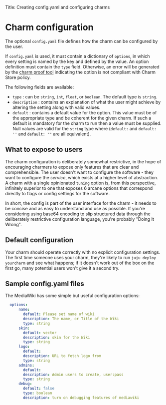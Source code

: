 Title: Creating config.yaml and configuring charms  

# Charm configuration

The optional `config.yaml` file defines how the charm can be configured by the
user.

If `config.yaml` is used, it must contain a dictionary of `options`, in which
every setting is named by the key and defined by the value. An option
definition must contain the `type` field. Otherwise, an error will be generated
by the [charm proof tool](tools-charm-tools.html#proof) indicating the option
is not compliant with Charm Store policy.

The following fields are available:

 - `type` : can be `string`, `int`, `float`, or `boolean`. The default type is
  `string`.
 - `description` : contains an explanation of what the user might achieve by
  altering the setting along with valid values.
 - `default` : contains a default value for the option. This value must be of
  the appropriate type and be coherent for the given charm. If such a default
  is mandatory for the charm to run then a value must be supplied. Null
  values are valid for the `string` type where (`default:` and `default: ''`
  and `default: ""` are all equivalent). 

## What to expose to users

The charm configuration is deliberately somewhat restrictive, in the hope of
encouraging charmers to expose only features that are clear and comprehensible.
The user doesn't want to configure the software - they want to configure the
_service_, which exists at a higher level of abstraction. A charm with a single
opinionated `tuning` option is, from this perspective, infinitely superior to
one that exposes 6 arcane options that correspond directly to flags or config
settings for the software.

In short, the config is part of the user interface for the charm - it needs to
be concise and as easy to understand and use as possible. If you're considering
using base64 encoding to slip structured data through the deliberately
restrictive configuration language, you're probably "Doing It Wrong".

## Default configuration

Your charm should operate correctly with no explicit configuration settings. The
first time someone uses your charm, they're likely to run `juju deploy
yourcharm` and see what happens; if it doesn't work out of the box on the first
go, many potential users won't give it a second try.

## Sample config.yaml files

The MediaWiki has some simple but useful configuration options:

```yaml
  options:
      name:
        default: Please set name of wiki
        description: The name, or Title of the Wiki
        type: string
      skin:
        default: vector
        description: skin for the Wiki
        type: string
      logo:
        default:
        description: URL to fetch logo from
        type: string
      admins:
        default:
        description: Admin users to create, user:pass
        type: string
      debug:
        default: false
        type: boolean
        description: turn on debugging features of mediawiki
```
